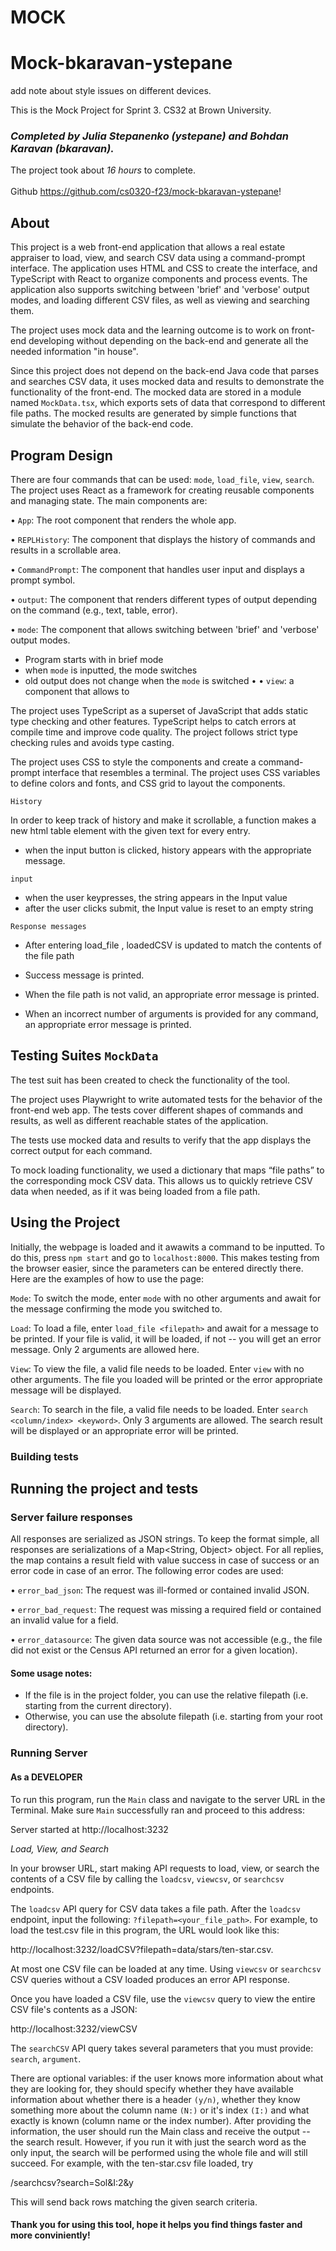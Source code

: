 # MOCK

# Mock-bkaravan-ystepane

add note about style issues on different devices.

This is the Mock Project for Sprint 3. CS32 at Brown University.

### _Completed by Julia Stepanenko (ystepane) and Bohdan Karavan (bkaravan)._

The project took about _*16 hours*_ to complete. \
\
Github https://github.com/cs0320-f23/mock-bkaravan-ystepane!

## About

This project is a web front-end application that allows a real estate appraiser to load, view, and search CSV data using a command-prompt interface. The application uses HTML and CSS to create the interface, and TypeScript with React to organize components and process events. The application also supports switching between 'brief' and 'verbose' output modes, and loading different CSV files, as well as viewing and searching them.

The project uses mock data and the learning outcome is to work on front-end developing without depending on the back-end and generate all the needed information "in house".

Since this project does not depend on the back-end Java code that parses and searches CSV data, it uses mocked data and results to demonstrate the functionality of the front-end. The mocked data are stored in a module named `MockData.tsx`, which exports sets of data that correspond to different file paths. The mocked results are generated by simple functions that simulate the behavior of the back-end code.

## Program Design

There are four commands that can be used: `mode`, `load_file`, `view`, `search`.
The project uses React as a framework for creating reusable components and managing state. The main components are:

• `App`: The root component that renders the whole app.

• `REPLHistory`: The component that displays the history of commands and results in a scrollable area.

• `CommandPrompt`: The component that handles user input and displays a prompt symbol.

• `output`: The component that renders different types of output depending on the command (e.g., text, table, error).

• `mode`: The component that allows switching between 'brief' and 'verbose' output modes.

- Program starts with in brief mode
- when `mode` is inputted, the mode switches
- old output does not change when the `mode` is switched
  •
  • `view`: a component that allows to

The project uses TypeScript as a superset of JavaScript that adds static type checking and other features. TypeScript helps to catch errors at compile time and improve code quality. The project follows strict type checking rules and avoids type casting.

The project uses CSS to style the components and create a command-prompt interface that resembles a terminal. The project uses CSS variables to define colors and fonts, and CSS grid to layout the components.

`History`

In order to keep track of history and make it scrollable, a function makes a new html table element with the given text for every entry.

- when the input button is clicked, history appears with the appropriate message.

`input`

- when the user keypresses, the string appears in the Input value
- after the user clicks submit, the Input value is reset to an empty string

`Response messages`

- After entering load_file <file path>, loadedCSV is updated to match the contents of the file path

- Success message is printed.

- When the file path is not valid, an appropriate error message is printed.

- When an incorrect number of arguments is provided for any command, an appropriate error message is printed.

## Testing Suites `MockData`

The test suit has been created to check the functionality of the tool.

The project uses Playwright to write automated tests for the behavior of the front-end web app. The tests cover different shapes of commands and results, as well as different reachable states of the application.

The tests use mocked data and results to verify that the app displays the correct output for each command.

To mock loading functionality, we used a dictionary that maps “file paths” to the corresponding mock CSV data. This allows us to quickly retrieve CSV data when needed, as if it was being loaded from a file path.

## Using the Project

Initially, the webpage is loaded and it awawits a command to be inputted.
To do this, press `npm start` and go to `localhost:8000`.
This makes testing from the browser easier, since the parameters can be entered directly there.
Here are the examples of how to use the page:

`Mode`:
To switch the mode, enter `mode` with no other arguments and await for the message confirming the mode you switched to.

`Load`:
To load a file, enter `load_file <filepath>` and await for a message to be printed. If your file is valid, it will be loaded, if not -- you will get an error message. Only 2 arguments are allowed here.

`View`:
To view the file, a valid file needs to be loaded. Enter `view` with no other arguments. The file you loaded will be printed or the error appropriate message will be displayed.

`Search`:
To search in the file, a valid file needs to be loaded. Enter `search <column/index> <keyword>`. Only 3 arguments are allowed. The search result will be displayed or an appropriate error will be printed.

### Building tests

## Running the project and tests

### Server failure responses

All responses are serialized as JSON strings. To keep the format simple, all responses are
serializations of a Map<String, Object> object. For all replies, the map contains a result field
with value success in case of success or an error code in case of an error. The following error
codes are used:

• `error_bad_json`: The request was ill-formed or contained invalid JSON.

• `error_bad_request`: The request was missing a required field or contained an invalid value for a
field.

• `error_datasource`: The given data source was not accessible (e.g., the file did not exist or the
Census API returned an error for a given location).

#### Some usage notes:

- If the file is in the project folder, you can use the relative filepath (i.e. starting from the
  current directory).
- Otherwise, you can use the absolute filepath (i.e. starting from your root directory).

### Running Server

#### As a DEVELOPER

To run this program, run the `Main` class and navigate to the server URL in the Terminal.
Make sure `Main` successfully ran and proceed to this address:

Server started at http://localhost:3232

_Load, View, and Search_

In your browser URL, start making API requests to load, view, or search the contents
of a CSV file by calling the `loadcsv`, `viewcsv`, or `searchcsv` endpoints.

The `loadcsv` API query for CSV data takes a file path. After the `loadcsv` endpoint, input the
following:
`?filepath=<your_file_path>`. For example, to load the test.csv file in this program, the URL would
look like
this:

http://localhost:3232/loadCSV?filepath=data/stars/ten-star.csv.

At most one CSV file can be loaded at any time.
Using `viewcsv` or `searchcsv` CSV queries without a CSV loaded produces an error API response.

Once you have loaded a CSV file, use the `viewcsv` query to view the entire CSV file's contents as a
JSON:

http://localhost:3232/viewCSV

The `searchCSV` API query takes several parameters that you must provide: `search`, `argument`.

There are optional variables: if the user knows more information about what they are looking for,
they should specify whether they have available information about whether there is a header `(y/n)`,
whether they know something more about the column name `(N:)` or it's index `(I:)` and what exactly
is known
(column name or the index number). After providing the information, the user should run the Main
class
and receive the output -- the search result.
However, if you run it with just the search word as the only input, the search will be performed
using the whole file and will still succeed.
For example, with the ten-star.csv file loaded, try

/searchcsv?search=Sol&I:2&y

This will send back rows matching the given search criteria.

#### Thank you for using this tool, hope it helps you find things faster and more conviniently!
